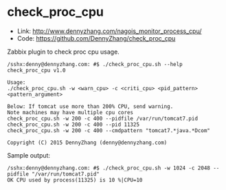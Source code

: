 check_proc_cpu
==============

- Link: http://www.dennyzhang.com/nagois_monitor_process_cpu/
- Code: https://github.com/DennyZhang/check_proc_cpu

Zabbix plugin to check proc cpu usage.

```
/sshx:denny@dennyzhang.com: #$ ./check_proc_cpu.sh --help
check_proc_cpu v1.0

Usage:
./check_proc_cpu.sh -w <warn_cpu> -c <criti_cpu> <pid_pattern> <pattern_argument>

Below: If tomcat use more than 200% CPU, send warning.
Note machines may have multiple cpu cores
check_proc_cpu.sh -w 200 -c 400 --pidfile /var/run/tomcat7.pid
check_proc_cpu.sh -w 200 -c 400 --pid 11325
check_proc_cpu.sh -w 200 -c 400 --cmdpattern "tomcat7.*java.*Dcom"

Copyright (C) 2015 DennyZhang (denny@dennyzhang.com)
```

Sample output:
```
/sshx:denny@dennyzhang.com: #$ ./check_proc_cpu.sh -w 1024 -c 2048 --pidfile "/var/run/tomcat7.pid"
OK CPU used by process(11325) is 10 %|CPU=10
```
